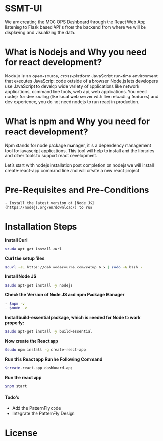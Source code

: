 
# SSMT-UI

We are creating the MOC OPS Dashboard through the React Web App listening to Flask based API's from the backend from where we will be displaying and visualizing the data. 

# What is Nodejs and Why you need for react development?

Node.js is an open-source, cross-platform JavaScript run-time environment that executes JavaScript code outside of a browser. Node.js lets developers use JavaScript to develop wide variety of applications like network applications, command line tools, web api, web applications. You need nodejs for dev tooling (like local web server with live reloading features) and dev experience, you do not need nodejs to run react in production.

# What is npm and Why you need for react development?

Npm stands for node package manager, it is a dependency management tool for javascript applications. This tool will help to install and the libraries and other tools to support react development.

Let’s start with nodejs installation post completion on nodejs we will install create-react-app command line and will create a new react project

# Pre-Requisites and Pre-Conditions

	- Install the latest version of [Node JS](https://nodejs.org/en/download/) to run 


# Installation Steps

**Install Curl**

```sh
$sudo apt-get install curl
```

**Curl the setup files**

```sh
$curl -sL https://deb.nodesource.com/setup_6.x | sudo -E bash -
```

**Install Node JS**

```sh
$sudo apt-get install -y nodejs
```

**Check the Version of Node JS and npm Package Manager**

```sh
- $npm -v
- $node -v
```

**Install build-essential package, which is needed for Node to work properly:**

```sh
$sudo apt-get install -y build-essential
```

**Now  create the React app**

```sh
$sudo npm install -g create-react-app
```

**Run this React app Run he Following Command**

```sh
$create-react-app dashboard-app
```


**Run the react app**

```sh
$npm start
```

#### Todo's

- Add the PatternFly code
- Integrate the PatternFly Design


# License 

